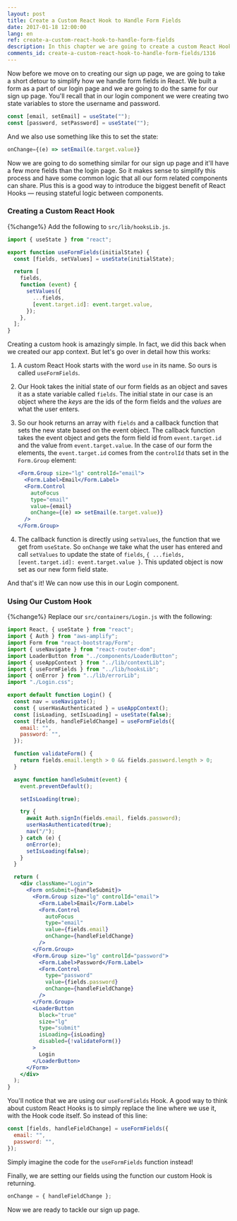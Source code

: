 ```yaml
---
layout: post
title: Create a Custom React Hook to Handle Form Fields
date: 2017-01-18 12:00:00
lang: en
ref: create-a-custom-react-hook-to-handle-form-fields
description: In this chapter we are going to create a custom React Hook to make it easier to handle form fields in our React app.
comments_id: create-a-custom-react-hook-to-handle-form-fields/1316
---
```


Now before we move on to creating our sign up page, we are going to take a short detour to simplify how we handle form fields in React. We built a form as a part of our login page and we are going to do the same for our sign up page. You'll recall that in our login component we were creating two state variables to store the username and password.

```js
const [email, setEmail] = useState("");
const [password, setPassword] = useState("");
```

And we also use something like this to set the state:

```jsx
onChange={(e) => setEmail(e.target.value)}
```

Now we are going to do something similar for our sign up page and it'll have a few more fields than the login page. So it makes sense to simplify this process and have some common logic that all our form related components can share. Plus this is a good way to introduce the biggest benefit of React Hooks — reusing stateful logic between components.

### Creating a Custom React Hook

{%change%} Add the following to `src/lib/hooksLib.js`.

```js
import { useState } from "react";

export function useFormFields(initialState) {
  const [fields, setValues] = useState(initialState);

  return [
    fields,
    function (event) {
      setValues({
        ...fields,
        [event.target.id]: event.target.value,
      });
    },
  ];
}
```

Creating a custom hook is amazingly simple. In fact, we did this back when we created our app context. But let's go over in detail how this works:

1. A custom React Hook starts with the word `use` in its name. So ours is called `useFormFields`.

2. Our Hook takes the initial state of our form fields as an object and saves it as a state variable called `fields`. The initial state in our case is an object where the _keys_ are the ids of the form fields and the _values_ are what the user enters.

3. So our hook returns an array with `fields` and a callback function that sets the new state based on the event object. The callback function takes the event object and gets the form field id from `event.target.id` and the value from `event.target.value`. In the case of our form the elements, the `event.target.id` comes from the `controlId` thats set in the `Form.Group` element:

   ```jsx
   <Form.Group size="lg" controlId="email">
     <Form.Label>Email</Form.Label>
     <Form.Control
       autoFocus
       type="email"
       value={email}
       onChange={(e) => setEmail(e.target.value)}
     />
   </Form.Group>
   ```

4. The callback function is directly using `setValues`, the function that we get from `useState`. So `onChange` we take what the user has entered and call `setValues` to update the state of `fields`, `{ ...fields, [event.target.id]: event.target.value }`. This updated object is now set as our new form field state.

And that's it! We can now use this in our Login component.

### Using Our Custom Hook

{%change%} Replace our `src/containers/Login.js` with the following:

```jsx
import React, { useState } from "react";
import { Auth } from "aws-amplify";
import Form from "react-bootstrap/Form";
import { useNavigate } from "react-router-dom";
import LoaderButton from "../components/LoaderButton";
import { useAppContext } from "../lib/contextLib";
import { useFormFields } from "../lib/hooksLib";
import { onError } from "../lib/errorLib";
import "./Login.css";

export default function Login() {
  const nav = useNavigate();
  const { userHasAuthenticated } = useAppContext();
  const [isLoading, setIsLoading] = useState(false);
  const [fields, handleFieldChange] = useFormFields({
    email: "",
    password: "",
  });

  function validateForm() {
    return fields.email.length > 0 && fields.password.length > 0;
  }

  async function handleSubmit(event) {
    event.preventDefault();

    setIsLoading(true);

    try {
      await Auth.signIn(fields.email, fields.password);
      userHasAuthenticated(true);
      nav("/");
    } catch (e) {
      onError(e);
      setIsLoading(false);
    }
  }

  return (
    <div className="Login">
      <Form onSubmit={handleSubmit}>
        <Form.Group size="lg" controlId="email">
          <Form.Label>Email</Form.Label>
          <Form.Control
            autoFocus
            type="email"
            value={fields.email}
            onChange={handleFieldChange}
          />
        </Form.Group>
        <Form.Group size="lg" controlId="password">
          <Form.Label>Password</Form.Label>
          <Form.Control
            type="password"
            value={fields.password}
            onChange={handleFieldChange}
          />
        </Form.Group>
        <LoaderButton
          block="true"
          size="lg"
          type="submit"
          isLoading={isLoading}
          disabled={!validateForm()}
        >
          Login
        </LoaderButton>
      </Form>
    </div>
  );
}
```

You'll notice that we are using our `useFormFields` Hook. A good way to think about custom React Hooks is to simply replace the line where we use it, with the Hook code itself. So instead of this line:

```js
const [fields, handleFieldChange] = useFormFields({
  email: "",
  password: "",
});
```

Simply imagine the code for the `useFormFields` function instead!

Finally, we are setting our fields using the function our custom Hook is returning.

```jsx
onChange = { handleFieldChange };
```

Now we are ready to tackle our sign up page.
